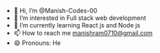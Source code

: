 - 👋 Hi, I’m @Manish-Codes-00
- 👀 I’m interested in Full stack web development
- 🌱 I’m currently learning React js and Node js
- 📫 How to reach me manishram0710@gmail.com
- 😄 Pronouns: He

<!---
Manish-Codes-00/Manish-Codes-00 is a ✨ special ✨ repository because its `README.md` (this file) appears on your GitHub profile.
You can click the Preview link to take a look at your changes.
--->
